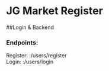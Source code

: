 # JG Market Register
##Login & Backend

### Endpoints: 

 Register: :/users/register
 </br>
 Login: :/users/login
